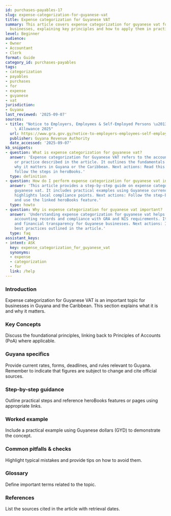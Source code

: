 ```yaml
---
id: purchases-payables-17
slug: expense-categorization-for-guyanese-vat
title: Expense categorization for Guyanese VAT
summary: This article covers expense categorization for guyanese vat for Guyanese
  businesses, explaining key principles and how to apply them in practice.
level: Beginner
audience:
- Owner
- Accountant
- Clerk
format: Guide
category_id: purchases-payables
tags:
- categorization
- payables
- purchases
- for
- expense
- guyanese
- vat
jurisdiction:
- Guyana
last_reviewed: '2025-09-07'
sources:
- title: "Notice to Employers, Employees & Self-Employed Persons \u2013 Revised Personal\
    \ Allowance 2025"
  url: https://www.gra.gov.gy/notice-to-employers-employees-self-employed-persons-revised-personal-allowance-and-deductions-for-income-tax-2025-copy/
  publisher: Guyana Revenue Authority
  date_accessed: '2025-09-07'
kb_snippets:
- question: What is expense categorization for guyanese vat?
  answer: 'Expense categorization for Guyanese VAT refers to the accounting concept
    or practice described in the article. It outlines the fundamentals and explains
    why it matters in Guyana or the Caribbean. Next actions: Read this article and
    follow the steps in heroBooks.'
  type: definition
- question: How do I perform expense categorization for guyanese vat in heroBooks?
  answer: 'This article provides a step-by-step guide on expense categorization for
    guyanese vat. It includes practical examples using Guyanese currency (GYD) and
    highlights local compliance points. Next actions: Follow the step-by-step section
    and use the linked heroBooks feature.'
  type: howto
- question: Why is expense categorization for guyanese vat important?
  answer: 'Understanding expense categorization for guyanese vat helps ensure accurate
    accounting records and compliance with GRA and NIS requirements. It improves decision-making
    and financial transparency for Guyanese businesses. Next actions: Implement the
    best practices outlined in the article.'
  type: faq
assistant_keys:
- intent: ASK
  key: expense_categorization_for_guyanese_vat
  synonyms:
  - expense
  - categorization
  - for
  link: /help
---
```


### Introduction
Expense categorization for Guyanese VAT is an important topic for businesses in Guyana and the Caribbean. This section explains what it is and why it matters.

### Key Concepts
Discuss the foundational principles, linking back to Principles of Accounts (PoA) where applicable.

### Guyana specifics
Provide current rates, forms, deadlines, and rules relevant to Guyana. Remember to indicate that figures are subject to change and cite official sources.

### Step-by-step guidance
Outline practical steps and reference heroBooks features or pages using appropriate links.

### Worked example
Include a practical example using Guyanese dollars (GYD) to demonstrate the concept.

### Common pitfalls & checks
Highlight typical mistakes and provide tips on how to avoid them.

### Glossary
Define important terms related to the topic.

### References
List the sources cited in the article with retrieval dates.